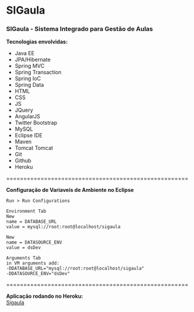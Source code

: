 # SIGaula
### SIGaula - Sistema Integrado para Gestão de Aulas

**Tecnologias envolvidas:**   
* Java EE 
* JPA/Hibernate
* Spring MVC
* Spring Transaction
* Spring IoC
* Spring Data
* HTML 
* CSS 
* JS
* JQuery
* AngularJS
* Twitter Bootstrap
* MySQL
* Eclipse IDE
* Maven 	
* Tomcat Tomcat
* Git
* Github 	
* Heroku

=====================================================   

**Configuração de Variaveis de Ambiente no Eclipse**   
``` 
Run > Run Configurations 

Environment Tab 
New 
name = DATABASE_URL
value = mysql://root:root@localhost/sigaula

New
name = DATASOURCE_ENV
value = dsDev

Arguments Tab
in VM arguments add:
-DDATABASE_URL="mysql://root:root@localhost/sigaula"
-DDATASOURCE_ENV="dsDev"
```   

=====================================================   

**Aplicação rodando no Heroku:**   
[Sigaula][0]


[0]: https://sigaula.herokuapp.com/ "Sigaula"
